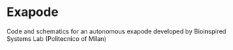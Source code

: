# Exapode
Code and schematics for an autonomous exapode developed by Bioinspired Systems Lab (Politecnico of Milan)

